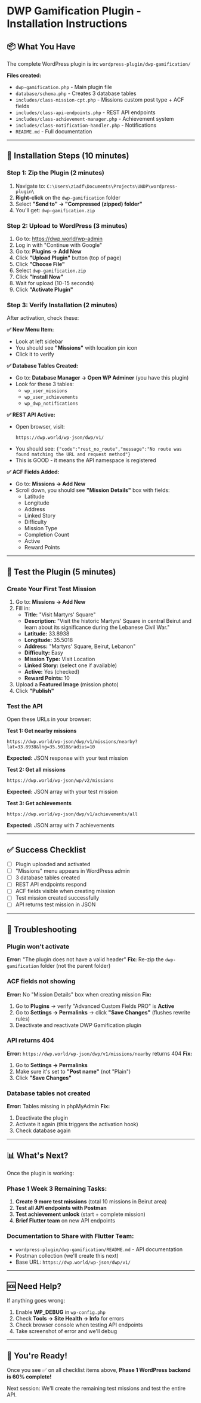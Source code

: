 # DWP Gamification Plugin - Installation Instructions

## 📦 What You Have

The complete WordPress plugin is in: `wordpress-plugin/dwp-gamification/`

**Files created:**
- `dwp-gamification.php` - Main plugin file
- `database/schema.php` - Creates 3 database tables
- `includes/class-mission-cpt.php` - Missions custom post type + ACF fields
- `includes/class-api-endpoints.php` - REST API endpoints
- `includes/class-achievement-manager.php` - Achievement system
- `includes/class-notification-handler.php` - Notifications
- `README.md` - Full documentation

---

## 🚀 Installation Steps (10 minutes)

### Step 1: Zip the Plugin (2 minutes)

1. Navigate to: `C:\Users\ziadf\Documents\Projects\UNDP\wordpress-plugin\`
2. **Right-click** on the `dwp-gamification` folder
3. Select **"Send to" → "Compressed (zipped) folder"**
4. You'll get: `dwp-gamification.zip`

### Step 2: Upload to WordPress (3 minutes)

1. Go to: https://dwp.world/wp-admin
2. Log in with "Continue with Google"
3. Go to: **Plugins → Add New**
4. Click **"Upload Plugin"** button (top of page)
5. Click **"Choose File"**
6. Select `dwp-gamification.zip`
7. Click **"Install Now"**
8. Wait for upload (10-15 seconds)
9. Click **"Activate Plugin"**

### Step 3: Verify Installation (2 minutes)

After activation, check these:

**✅ New Menu Item:**
- Look at left sidebar
- You should see **"Missions"** with location pin icon
- Click it to verify

**✅ Database Tables Created:**
- Go to: **Database Manager → Open WP Adminer** (you have this plugin)
- Look for these 3 tables:
  - `wp_user_missions`
  - `wp_user_achievements`
  - `wp_dwp_notifications`

**✅ REST API Active:**
- Open browser, visit:
  ```
  https://dwp.world/wp-json/dwp/v1/
  ```
- You should see: `{"code":"rest_no_route","message":"No route was found matching the URL and request method"}`
- This is GOOD - it means the API namespace is registered

**✅ ACF Fields Added:**
- Go to: **Missions → Add New**
- Scroll down, you should see **"Mission Details"** box with fields:
  - Latitude
  - Longitude
  - Address
  - Linked Story
  - Difficulty
  - Mission Type
  - Completion Count
  - Active
  - Reward Points

---

## 🧪 Test the Plugin (5 minutes)

### Create Your First Test Mission

1. Go to: **Missions → Add New**
2. Fill in:
   - **Title:** "Visit Martyrs' Square"
   - **Description:** "Visit the historic Martyrs' Square in central Beirut and learn about its significance during the Lebanese Civil War."
   - **Latitude:** 33.8938
   - **Longitude:** 35.5018
   - **Address:** "Martyrs' Square, Beirut, Lebanon"
   - **Difficulty:** Easy
   - **Mission Type:** Visit Location
   - **Linked Story:** (select one if available)
   - **Active:** Yes (checked)
   - **Reward Points:** 10
3. Upload a **Featured Image** (mission photo)
4. Click **"Publish"**

### Test the API

Open these URLs in your browser:

**Test 1: Get nearby missions**
```
https://dwp.world/wp-json/dwp/v1/missions/nearby?lat=33.8938&lng=35.5018&radius=10
```
**Expected:** JSON response with your test mission

**Test 2: Get all missions**
```
https://dwp.world/wp-json/wp/v2/missions
```
**Expected:** JSON array with your test mission

**Test 3: Get achievements**
```
https://dwp.world/wp-json/dwp/v1/achievements/all
```
**Expected:** JSON array with 7 achievements

---

## ✅ Success Checklist

- [ ] Plugin uploaded and activated
- [ ] "Missions" menu appears in WordPress admin
- [ ] 3 database tables created
- [ ] REST API endpoints respond
- [ ] ACF fields visible when creating mission
- [ ] Test mission created successfully
- [ ] API returns test mission in JSON

---

## 🐛 Troubleshooting

### Plugin won't activate
**Error:** "The plugin does not have a valid header"
**Fix:** Re-zip the `dwp-gamification` folder (not the parent folder)

### ACF fields not showing
**Error:** No "Mission Details" box when creating mission
**Fix:**
1. Go to **Plugins** → verify "Advanced Custom Fields PRO" is **Active**
2. Go to **Settings → Permalinks** → click **"Save Changes"** (flushes rewrite rules)
3. Deactivate and reactivate DWP Gamification plugin

### API returns 404
**Error:** `https://dwp.world/wp-json/dwp/v1/missions/nearby` returns 404
**Fix:**
1. Go to **Settings → Permalinks**
2. Make sure it's set to **"Post name"** (not "Plain")
3. Click **"Save Changes"**

### Database tables not created
**Error:** Tables missing in phpMyAdmin
**Fix:**
1. Deactivate the plugin
2. Activate it again (this triggers the activation hook)
3. Check database again

---

## 📊 What's Next?

Once the plugin is working:

### Phase 1 Week 3 Remaining Tasks:
1. **Create 9 more test missions** (total 10 missions in Beirut area)
2. **Test all API endpoints with Postman**
3. **Test achievement unlock** (start + complete mission)
4. **Brief Flutter team** on new API endpoints

### Documentation to Share with Flutter Team:
- `wordpress-plugin/dwp-gamification/README.md` - API documentation
- Postman collection (we'll create this next)
- Base URL: `https://dwp.world/wp-json/dwp/v1/`

---

## 🆘 Need Help?

If anything goes wrong:
1. Enable **WP_DEBUG** in `wp-config.php`
2. Check **Tools → Site Health → Info** for errors
3. Check browser console when testing API endpoints
4. Take screenshot of error and we'll debug

---

## 🎉 You're Ready!

Once you see ✅ on all checklist items above, **Phase 1 WordPress backend is 60% complete!**

Next session: We'll create the remaining test missions and test the entire API.
